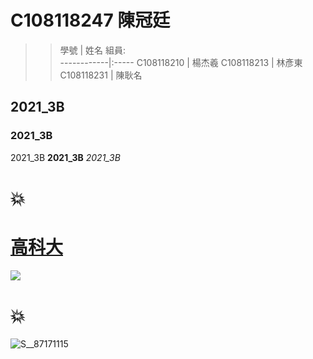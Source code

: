 # C108118247 陳冠廷
>>  學號       |  姓名 
>>  組員:  
>> ------------|:-----
>> C108118210 | 楊杰羲
>> C108118213 | 林彥東
>> C108118231 | 陳耿名
## 2021_3B
### 2021_3B
2021_3B **2021_3B** *2021_3B*
# 💥
# [高科大](https://www.nkust.edu.tw/p/405-1000-5181,c2113.php)
![](https://www.nkust.edu.tw/var/file/0/1000/img/513/182513897.png)
# 💥
![S__87171115](https://user-images.githubusercontent.com/91523666/135045415-adff1d93-6dbd-4cf1-83a1-c41788055e65.jpg)

